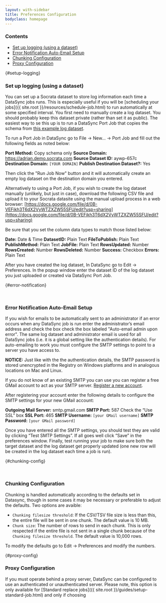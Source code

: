 ```yaml
---
layout: with-sidebar
title: Preferences Configuration
bodyclass: homepage
---
```


### Contents
- [Set up logging (using a dataset)](#setup-logging)
- [Error Notification Auto-Email Setup](#error-notification)
- [Chunking Configuration](#chunking-config)
- [Proxy Configuration](#proxy-config)

{#setup-logging}
### Set up logging (using a dataset)

You can set up a Socrata dataset to store log information each time a DataSync jobs runs. This is especially useful if you will be [scheduling your jobs]({{ site.root }}/resources/schedule-job.html) to run automatically at some specified interval. You first need to manually create a log dataset. You should probably keep this dataset private (rather than set it as public). The easiest way to se this up is to run a DataSync Port Job that copies the schema from [this example log dataset](https://adrian.demo.socrata.com/dataset/DataSync-Log/aywp-657c).

To run a Port Job in DataSync go to File -> New... -> Port Job and fill out the following fields as noted below:

**Port Method:** Copy schema only
**Source Domain:** https://adrian.demo.socrata.com
**Source Dataset ID:** aywp-657c
**Destination Domain:** `[YOUR DOMAIN]`
**Publish Destination Dataset?:** Yes

Then click the "Run Job Now" button and it will automatically create an empty log dataset on the destination domain you entered.

Alternatively to using a Port Job, if you wish to create the log dataset manually (unlikely, but just in case), download the following CSV file and upload it to your Socrata datasite using the manual upload process in a web browser:
[https://docs.google.com/file/d/0B-VEFikh3T6dX2VyWTZXZW55SFU/edit?usp=sharing](https://docs.google.com/file/d/0B-VEFikh3T6dX2VyWTZXZW55SFU/edit?usp=sharing)

Be sure that you set the column data types to match those listed below:

**Date:** Date & Time
**DatasetID:** Plain Text
**FileToPublish:** Plain Text
**PublishMethod:** Plain Text
**JobFile:** Plain Text
**RowsUpdated:** Number
**RowsCreated:** Number
**RowsDeleted:** Number
**Success:** Checkbox
**Errors:** Plain Text

After you have created the log dataset, In DataSync go to Edit -> Preferences. In the popup window enter the dataset ID of the log dataset you just uploaded or created via DataSync Port Job.

{#error-notification}<p>&nbsp;</p>

### Error Notification Auto-Email Setup

If you wish for emails to be automatically sent to an administrator if an error occurs when any DataSync job is run enter the administrator’s email address and check the box check the box labeled "Auto-email admin upon error". The same log dataset and administrator email is used for all DataSync jobs (i.e. it is a global setting like the authentication details). For auto-emailing to work you must configure the SMTP settings to point to a server you have access to.

**NOTICE:** Just like with the the authentication details, the SMTP password is stored unencrypted in the Registry on Windows platforms and in analogous locations on Mac and Linux.

If you do not know of an existing SMTP you can use you can register a free GMail account to act as your SMTP server. [Register a new account](https://accounts.google.com/SignUp?service=mail).

After registering your account enter the following details to configure the SMTP settings for your new GMail account:

**Outgoing Mail Server:** smtp.gmail.com
**SMTP Port:** 587
Check the “Use SSL” box
**SSL Port:** 465
**SMTP Username:** `[your GMail username]`
**SMTP Password:** `[your GMail password]`

Once you have entered all the SMTP settings, you should test they are valid by clicking “Test SMTP Settings”. If all goes well click “Save” in the preferences window. Finally, test running your job to make sure both the target dataset and the log dataset get properly updated (one new row will be created in the log dataset each time a job is run).

{#chunking-config}<p>&nbsp;</p>

### Chunking Configuration

Chunking is handled automatically according to the defaults set in Datasync, though in some cases it may be necessary or preferable to adjust the defaults. Two options are avaible:

  - `Chunking filesize threshold`: If the CSV/TSV file size is less than this, the entire file will be sent in one chunk.  The default value is 10 MB.
  - `Chunk size`:  The number of rows to send in each chunk.  This is only respected if the entire file is not sent in a single chunk because of the `Chunking filesize threshold`.  The default value is 10,000 rows.

 To modify the defaults go to Edit -> Preferences and modify the numbers.


{#proxy-config}
### Proxy Configuration

If you must operate behind a proxy server, DataSync can be configured to use an authenticated or unauthenticated server. Please note, this option is only available for [Standard replace jobs]({{ site.root }}/guides/setup-standard-job.html) and only if choosing

